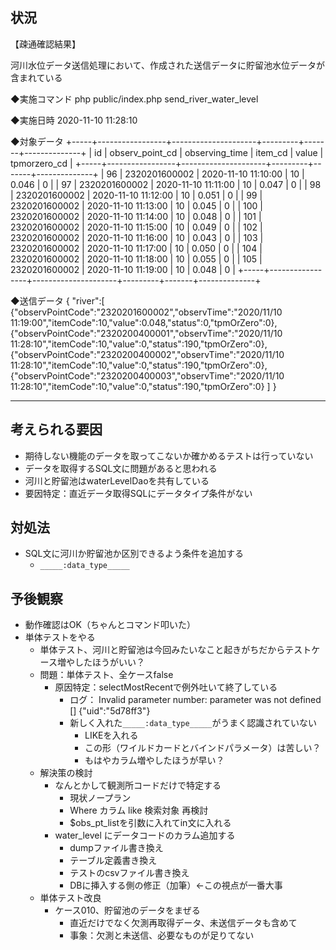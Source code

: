 ## 状況
【疎通確認結果】

河川水位データ送信処理において、作成された送信データに貯留池水位データが含まれている

◆実施コマンド
php public/index.php send_river_water_level

◆実施日時
2020-11-10 11:28:10

◆対象データ
+-----+-----------------+---------------------+---------+-------+--------------+
| id | observ_point_cd | observing_time | item_cd | value | tpmorzero_cd |
+-----+-----------------+---------------------+---------+-------+--------------+
| 96 | 2320201600002 | 2020-11-10 11:10:00 | 10 | 0.046 | 0 |
| 97 | 2320201600002 | 2020-11-10 11:11:00 | 10 | 0.047 | 0 |
| 98 | 2320201600002 | 2020-11-10 11:12:00 | 10 | 0.051 | 0 |
| 99 | 2320201600002 | 2020-11-10 11:13:00 | 10 | 0.045 | 0 |
| 100 | 2320201600002 | 2020-11-10 11:14:00 | 10 | 0.048 | 0 |
| 101 | 2320201600002 | 2020-11-10 11:15:00 | 10 | 0.049 | 0 |
| 102 | 2320201600002 | 2020-11-10 11:16:00 | 10 | 0.043 | 0 |
| 103 | 2320201600002 | 2020-11-10 11:17:00 | 10 | 0.050 | 0 |
| 104 | 2320201600002 | 2020-11-10 11:18:00 | 10 | 0.055 | 0 |
| 105 | 2320201600002 | 2020-11-10 11:19:00 | 10 | 0.048 | 0 |
+-----+-----------------+---------------------+---------+-------+--------------+

◆送信データ
{
  "river":[
    {"observPointCode":"2320201600002","observTime":"2020/11/10 11:19:00","itemCode":10,"value":0.048,"status":0,"tpmOrZero":0},
    {"observPointCode":"2320200400001","observTime":"2020/11/10 11:28:10","itemCode":10,"value":0,"status":190,"tpmOrZero":0},
    {"observPointCode":"2320200400002","observTime":"2020/11/10 11:28:10","itemCode":10,"value":0,"status":190,"tpmOrZero":0},
    {"observPointCode":"2320200400003","observTime":"2020/11/10 11:28:10","itemCode":10,"value":0,"status":190,"tpmOrZero":0}
  ]
}

---

## 考えられる要因

- 期待しない機能のデータを取ってこないか確かめるテストは行っていない
- データを取得するSQL文に問題があると思われる
- 河川と貯留池はwaterLevelDaoを共有している
- 要因特定：直近データ取得SQLにデータタイプ条件がない

## 対処法

- SQL文に河川か貯留池か区別できるよう条件を追加する
  - `_____:data_type_____`
  
## 予後観察

- 動作確認はOK（ちゃんとコマンド叩いた）
- 単体テストをやる
  - 単体テスト、河川と貯留池は今回みたいなこと起きがちだからテストケース増やしたほうがいい？
  - 問題：単体テスト、全ケースfalse
    - 原因特定：selectMostRecentで例外吐いて終了している
      - ログ： Invalid parameter number: parameter was not defined [] {"uid":"5d78ff3"}
      - 新しく入れた`_____:data_type_____`がうまく認識されていない
        - LIKEを入れる
        - この形（ワイルドカードとバインドパラメータ）は苦しい？
        - もはやカラム増やしたほうが早い？
  - 解決策の検討
    - なんとかして観測所コードだけで特定する
      - 現状ノープラン
      - Where カラム like 検索対象 再検討
      - $obs_pt_listを引数に入れてin文に入れる
    - water_level にデータコードのカラム追加する
      - dumpファイル書き換え
      - テーブル定義書き換え
      - テストのcsvファイル書き換え
      - DBに挿入する側の修正（加筆）←この視点が一番大事
  - 単体テスト改良
    - ケース010、貯留池のデータをまぜる
      - 直近だけでなく欠測再取得データ、未送信データも含めて
      - 事象：欠測と未送信、必要なものが足りてない
